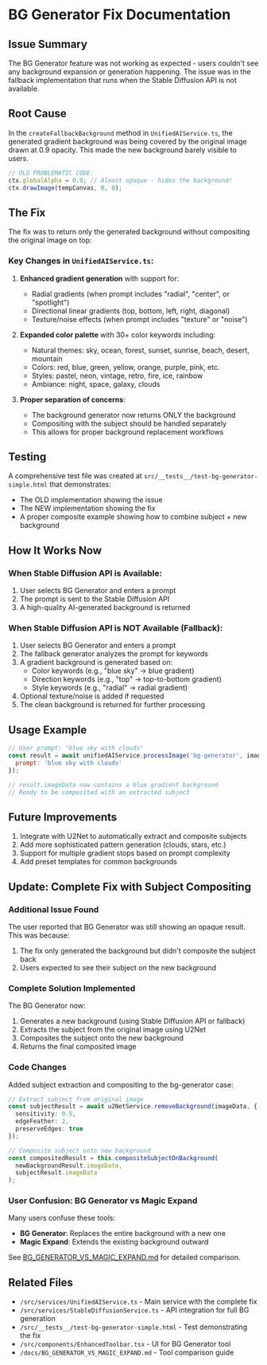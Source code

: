 # BG Generator Fix Documentation

## Issue Summary
The BG Generator feature was not working as expected - users couldn't see any background expansion or generation happening. The issue was in the fallback implementation that runs when the Stable Diffusion API is not available.

## Root Cause
In the `createFallbackBackground` method in `UnifiedAIService.ts`, the generated gradient background was being covered by the original image drawn at 0.9 opacity. This made the new background barely visible to users.

```typescript
// OLD PROBLEMATIC CODE:
ctx.globalAlpha = 0.9; // Almost opaque - hides the background!
ctx.drawImage(tempCanvas, 0, 0);
```

## The Fix
The fix was to return only the generated background without compositing the original image on top:

### Key Changes in `UnifiedAIService.ts`:

1. **Enhanced gradient generation** with support for:
   - Radial gradients (when prompt includes "radial", "center", or "spotlight")
   - Directional linear gradients (top, bottom, left, right, diagonal)
   - Texture/noise effects (when prompt includes "texture" or "noise")

2. **Expanded color palette** with 30+ color keywords including:
   - Natural themes: sky, ocean, forest, sunset, sunrise, beach, desert, mountain
   - Colors: red, blue, green, yellow, orange, purple, pink, etc.
   - Styles: pastel, neon, vintage, retro, fire, ice, rainbow
   - Ambiance: night, space, galaxy, clouds

3. **Proper separation of concerns**:
   - The background generator now returns ONLY the background
   - Compositing with the subject should be handled separately
   - This allows for proper background replacement workflows

## Testing
A comprehensive test file was created at `src/__tests__/test-bg-generator-simple.html` that demonstrates:
- The OLD implementation showing the issue
- The NEW implementation showing the fix
- A proper composite example showing how to combine subject + new background

## How It Works Now

### When Stable Diffusion API is Available:
1. User selects BG Generator and enters a prompt
2. The prompt is sent to the Stable Diffusion API
3. A high-quality AI-generated background is returned

### When Stable Diffusion API is NOT Available (Fallback):
1. User selects BG Generator and enters a prompt
2. The fallback generator analyzes the prompt for keywords
3. A gradient background is generated based on:
   - Color keywords (e.g., "blue sky" → blue gradient)
   - Direction keywords (e.g., "top" → top-to-bottom gradient)
   - Style keywords (e.g., "radial" → radial gradient)
4. Optional texture/noise is added if requested
5. The clean background is returned for further processing

## Usage Example
```javascript
// User prompt: "blue sky with clouds"
const result = await unifiedAIService.processImage('bg-generator', imageData, {
  prompt: 'blue sky with clouds'
});

// result.imageData now contains a blue gradient background
// Ready to be composited with an extracted subject
```

## Future Improvements
1. Integrate with U2Net to automatically extract and composite subjects
2. Add more sophisticated pattern generation (clouds, stars, etc.)
3. Support for multiple gradient stops based on prompt complexity
4. Add preset templates for common backgrounds

## Update: Complete Fix with Subject Compositing

### Additional Issue Found
The user reported that BG Generator was still showing an opaque result. This was because:
1. The fix only generated the background but didn't composite the subject back
2. Users expected to see their subject on the new background

### Complete Solution Implemented
The BG Generator now:
1. Generates a new background (using Stable Diffusion API or fallback)
2. Extracts the subject from the original image using U2Net
3. Composites the subject onto the new background
4. Returns the final composited image

### Code Changes
Added subject extraction and compositing to the bg-generator case:
```typescript
// Extract subject from original image
const subjectResult = await u2NetService.removeBackground(imageData, {
  sensitivity: 0.5,
  edgeFeather: 2,
  preserveEdges: true
});

// Composite subject onto new background
const compositedResult = this.compositeSubjectOnBackground(
  newBackgroundResult.imageData,
  subjectResult.imageData
);
```

### User Confusion: BG Generator vs Magic Expand
Many users confuse these tools:
- **BG Generator**: Replaces the entire background with a new one
- **Magic Expand**: Extends the existing background outward

See [BG_GENERATOR_VS_MAGIC_EXPAND.md](./BG_GENERATOR_VS_MAGIC_EXPAND.md) for detailed comparison.

## Related Files
- `/src/services/UnifiedAIService.ts` - Main service with the complete fix
- `/src/services/StableDiffusionService.ts` - API integration for full BG generation
- `/src/__tests__/test-bg-generator-simple.html` - Test demonstrating the fix
- `/src/components/EnhancedToolbar.tsx` - UI for BG Generator tool
- `/docs/BG_GENERATOR_VS_MAGIC_EXPAND.md` - Tool comparison guide
